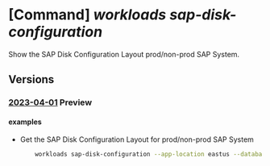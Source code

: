 # [Command] _workloads sap-disk-configuration_

Show the SAP Disk Configuration Layout prod/non-prod SAP System.

## Versions

### [2023-04-01](/Resources/mgmt-plane/L3N1YnNjcmlwdGlvbnMve30vcHJvdmlkZXJzL21pY3Jvc29mdC53b3JrbG9hZHMvbG9jYXRpb25zL3t9L3NhcHZpcnR1YWxpbnN0YW5jZW1ldGFkYXRhL2RlZmF1bHQvZ2V0ZGlza2NvbmZpZ3VyYXRpb25z/2023-04-01.xml) **Preview**

<!-- mgmt-plane /subscriptions/{}/providers/microsoft.workloads/locations/{}/sapvirtualinstancemetadata/default/getdiskconfigurations 2023-04-01 -->

#### examples

- Get the SAP Disk Configuration Layout for prod/non-prod SAP System
    ```bash
        workloads sap-disk-configuration --app-location eastus --database-type HANA --db-vm-sku Standard_M32ts --deployment-type SingleServer --environment NonProd --sap-product S4HANA --location eastus
    ```
